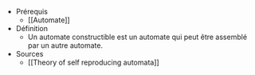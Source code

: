 - Prérequis
	- [[Automate]]
- Définition
	-	Un automate constructible est un automate qui peut être assemblé par un autre automate.
- Sources
	- [[Theory of self reproducing automata]]

